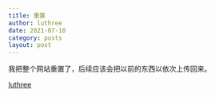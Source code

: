 ```yaml
---
title: 重置
author: luthree
date: 2021-07-10
category: posts
layout: post
---
```


我把整个网站重置了，后续应该会把以前的东西以依次上传回来。

[luthree](http://www.luthree.tk)
